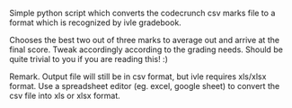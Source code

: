 Simple python script which converts the codecrunch csv marks file to a format which is recognized by ivle gradebook. 

Chooses the best two out of three marks to average out and arrive at the final score. Tweak accordingly according to the grading needs. Should be quite trivial to you if you are reading this! :)  

Remark.
Output file will still be in csv format, but ivle requires xls/xlsx format. Use a spreadsheet editor (eg. excel, google sheet) to convert the csv file into xls or xlsx format.
